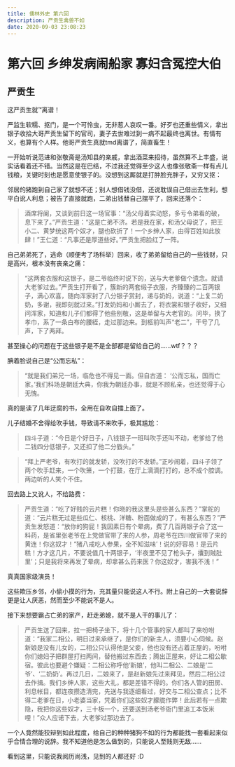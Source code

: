 ```yaml
---
title: 儒林外史 第六回
description: 严贡生禽兽不如
date: 2020-09-03 23:08:23
---
```


# 第六回 乡绅发病闹船家 寡妇含冤控大伯
## 严贡生
这严贡生就™离谱！

严监生软糯、抠门，是一个可怜虫，无非惹人哀叹一番。好歹也还重些情义，拿出银子收拾大哥严贡生留下的官司，妻子去世难过到一病不起最终也离世。有情有义，也算有个人样。他哥严贡生真就tmd离谱了，简直畜生！

一开始听说范进和张敬斋是汤知县的亲戚，拿出酒菜来招待，虽然算不上丰盛，说实话看着还不错。当然这是在巴结，不过我还觉得至少这人也像张敬斋一样有点儿钱粮，关键时刻也是愿意使银子的。没想到这厮就是打肿脸充胖子，又穷又抠：

邻居的猪跑到自己家了就想不还；别人想借钱没借，还说耽误自己借出去生利，想平白讹人利息；被告了直接就跑，二弟出钱替自己摆平了，回来还落个：
> 酒席将阑，又谈到前日这一场官事：“汤父母着实动怒，多亏令弟看的破，息下来了。”严贡生道：“这是亡弟不济。若是我在家，和汤父母说了，把王小二、黄梦统这两个奴才，腿也砍折了！一个乡绅人家，由得百姓如此放肆！”王仁道：“凡事还是厚道些好。”严贡生把脸红了一阵。

自己弟弟死了，逃命（顺便考了场科举）回来，收了弟弟留给自己的一些钱财，只是高兴，根本没有丧亲之痛：
> “这两套衣服和这银子，是二爷临终时说下的，送与大老爹做个遗念。就请大老爹过去。”严贡生打开看了，簇新的两套缎子衣服，齐臻臻的二百两银子，满心欢喜，随向浑家封了八分银子赏封，递与奶妈，说道：“上复二奶奶，多谢，我即刻就过来。”打发奶妈和小厮去了，将衣裳和银子收好，又细问浑家，知道和儿子们都得了他些别敬，这是单留与大老官的。问毕，换了孝巾，系了一条白布的腰絰，走过那边来。到柩前叫声“老二”，干号了几声，下了两拜。

甚至操心的问题在于这些银子是不是全部都是留给自己的……wtf？？？

腆着脸说自己是“公而忘私”：
> “就是我们弟兄一场，临危也不得见一面。但自古道： ‘公而忘私，国而亡家。’我们科场是朝廷大典，你我为朝廷办事，就是不顾私亲，也还觉得于心无愧。

真的是读了几年迂腐的书，全用在自吹自擂上面了。

儿子结婚不舍得给吹手钱，导致请不来吹手，极其尴尬：
> 四斗子道：“今日是个好日子，八钱银子一班叫吹手还叫不动，老爹给了他二钱四分低银子，又还扣了他二分戥头。”

> “拜上严老爷，有吹打的就发轿，没吹打的不发轿。”正吵闹着，四斗子领了两个吹手赶来，一个吹箫，一个打鼓，在厅上滴滴打打的，总不成个腔调。两边听的人笑个不住。

回去路上又讹人，不给路费：
> 严贡生道：“吃了好贱的云片糕！你晓的我这里头是些甚么东西？”掌舵的道：“云片糕无过是些瓜仁、核桃、洋糖、粉面做成的了，有甚么东西？”严贡生发怒道：“放你的狗屁！我因素日有个晕病，费了几百两银子合了这一料药，是省里张老爷在上党做官带了来的人参，周老爷在四川做官带了来的黄连！你这奴才！“猪八戒吃人参果，全不知滋味’！说的好容易！是云片糕！方才这几片，不要说值几十两银子，‘半夜里不见了枪头子，攮到贼肚里’；只是我将来再发了晕病，却拿甚么药来医？你这奴才，害我不浅！”

真真国家级演员！

这些欺压乡邻，小偷小摸的行为，充其量只能说这人不行。附上自己的一大套说辞更是让人厌恶，然而至少不能说不是人。

接下来想要霸占亡弟的家产，赶走弟媳，就不是人干的事儿了：
> 严贡生送了回来，拉一把椅子坐下，将十几个管事的家人都叫了来吩咐道：“我家二相公，明日过来承继了，是你们的新主人，须要小心伺候。赵新娘是没有儿女的，二相公只认得他是父妾，他也没有还占着正屋的，吩咐你们媳妇子把群屋打扫两间，替他搬过东西去；腾出正屋来，好让二相公歇宿。彼此也要避个嫌疑：二相公称呼他‘新娘’，他叫二相公、二娘是‘二爷’、‘二奶奶’。再过几日，二娘来了，是赵新娘先过来拜见，然后二相公过去作揖。我们乡绅人家，这些大礼，都是差错不得的。你们各人管的田房、利息帐目，都连夜攒造清完，先送与我逐细看过，好交与二相公查点；比不得二老爹在日，小老婆当家，凭着你们这些奴才朦胧作弊！此后若有一点欺隐，我把你这些奴才，三十板一个，还要送到汤老爷衙门里追工本饭米哩！”众人应诺下去，大老爹过那边去了。 

一个人竟然能狡辩到如此程度，给自己的种种猪狗不如的行为都能找一套看起来似乎合情合理的说辞。我不知道他是怎么做到的，只能说人至贱则无敌……

看到这里，只能说我阅历尚浅，见到的人都还好 :D

